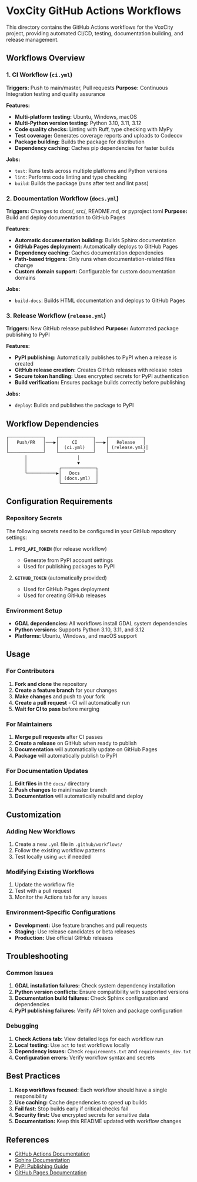 # VoxCity GitHub Actions Workflows

This directory contains the GitHub Actions workflows for the VoxCity project, providing automated CI/CD, testing, documentation building, and release management.

## Workflows Overview

### 1. **CI Workflow** (`ci.yml`)
**Triggers:** Push to main/master, Pull requests
**Purpose:** Continuous Integration testing and quality assurance

**Features:**
- **Multi-platform testing:** Ubuntu, Windows, macOS
- **Multi-Python version testing:** Python 3.10, 3.11, 3.12
- **Code quality checks:** Linting with Ruff, type checking with MyPy
- **Test coverage:** Generates coverage reports and uploads to Codecov
- **Package building:** Builds the package for distribution
- **Dependency caching:** Caches pip dependencies for faster builds

**Jobs:**
- `test`: Runs tests across multiple platforms and Python versions
- `lint`: Performs code linting and type checking
- `build`: Builds the package (runs after test and lint pass)

### 2. **Documentation Workflow** (`docs.yml`)
**Triggers:** Changes to docs/, src/, README.md, or pyproject.toml
**Purpose:** Build and deploy documentation to GitHub Pages

**Features:**
- **Automatic documentation building:** Builds Sphinx documentation
- **GitHub Pages deployment:** Automatically deploys to GitHub Pages
- **Dependency caching:** Caches documentation dependencies
- **Path-based triggers:** Only runs when documentation-related files change
- **Custom domain support:** Configurable for custom documentation domains

**Jobs:**
- `build-docs`: Builds HTML documentation and deploys to GitHub Pages

### 3. **Release Workflow** (`release.yml`)
**Triggers:** New GitHub release published
**Purpose:** Automated package publishing to PyPI

**Features:**
- **PyPI publishing:** Automatically publishes to PyPI when a release is created
- **GitHub release creation:** Creates GitHub releases with release notes
- **Secure token handling:** Uses encrypted secrets for PyPI authentication
- **Build verification:** Ensures package builds correctly before publishing

**Jobs:**
- `deploy`: Builds and publishes the package to PyPI

## Workflow Dependencies

```
┌─────────────┐    ┌─────────────┐    ┌─────────────┐
│   Push/PR   │───▶│     CI      │───▶│   Release   │
│             │    │  (ci.yml)   │    │ (release.yml)│
└─────────────┘    └─────────────┘    └─────────────┘
       │                   │
       │                   ▼
       │            ┌─────────────┐
       └───────────▶│   Docs      │
                    │ (docs.yml)  │
                    └─────────────┘
```

## Configuration Requirements

### Repository Secrets
The following secrets need to be configured in your GitHub repository settings:

1. **`PYPI_API_TOKEN`** (for release workflow)
   - Generate from PyPI account settings
   - Used for publishing packages to PyPI

2. **`GITHUB_TOKEN`** (automatically provided)
   - Used for GitHub Pages deployment
   - Used for creating GitHub releases

### Environment Setup
- **GDAL dependencies:** All workflows install GDAL system dependencies
- **Python versions:** Supports Python 3.10, 3.11, and 3.12
- **Platforms:** Ubuntu, Windows, and macOS support

## Usage

### For Contributors
1. **Fork and clone** the repository
2. **Create a feature branch** for your changes
3. **Make changes** and push to your fork
4. **Create a pull request** - CI will automatically run
5. **Wait for CI to pass** before merging

### For Maintainers
1. **Merge pull requests** after CI passes
2. **Create a release** on GitHub when ready to publish
3. **Documentation** will automatically update on GitHub Pages
4. **Package** will automatically publish to PyPI

### For Documentation Updates
1. **Edit files** in the `docs/` directory
2. **Push changes** to main/master branch
3. **Documentation** will automatically rebuild and deploy

## Customization

### Adding New Workflows
1. Create a new `.yml` file in `.github/workflows/`
2. Follow the existing workflow patterns
3. Test locally using `act` if needed

### Modifying Existing Workflows
1. Update the workflow file
2. Test with a pull request
3. Monitor the Actions tab for any issues

### Environment-Specific Configurations
- **Development:** Use feature branches and pull requests
- **Staging:** Use release candidates or beta releases
- **Production:** Use official GitHub releases

## Troubleshooting

### Common Issues
1. **GDAL installation failures:** Check system dependency installation
2. **Python version conflicts:** Ensure compatibility with supported versions
3. **Documentation build failures:** Check Sphinx configuration and dependencies
4. **PyPI publishing failures:** Verify API token and package configuration

### Debugging
1. **Check Actions tab:** View detailed logs for each workflow run
2. **Local testing:** Use `act` to test workflows locally
3. **Dependency issues:** Check `requirements.txt` and `requirements_dev.txt`
4. **Configuration errors:** Verify workflow syntax and secrets

## Best Practices

1. **Keep workflows focused:** Each workflow should have a single responsibility
2. **Use caching:** Cache dependencies to speed up builds
3. **Fail fast:** Stop builds early if critical checks fail
4. **Security first:** Use encrypted secrets for sensitive data
5. **Documentation:** Keep this README updated with workflow changes

## References

- [GitHub Actions Documentation](https://docs.github.com/en/actions)
- [Sphinx Documentation](https://www.sphinx-doc.org/)
- [PyPI Publishing Guide](https://packaging.python.org/guides/publishing-package-distribution-releases-using-github-actions-ci-cd-workflows/)
- [GitHub Pages Documentation](https://docs.github.com/en/pages) 